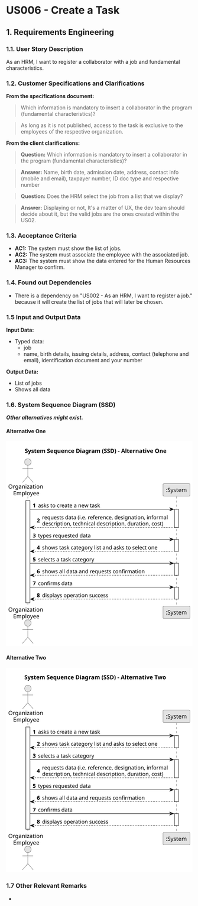# US006 - Create a Task 


## 1. Requirements Engineering

### 1.1. User Story Description

As an HRM, I want to register a collaborator with a job and fundamental characteristics.

### 1.2. Customer Specifications and Clarifications 

**From the specifications document:**

>	Which information is mandatory to insert a collaborator in the program (fundamental characteristics)?

>	As long as it is not published, access to the task is exclusive to the employees of the respective organization. 

**From the client clarifications:**

> **Question:** Which information is mandatory to insert a collaborator in the program (fundamental characteristics)?


> **Answer:** Name, birth date, admission date, address, contact info (mobile and email), taxpayer number, ID doc type and respective number


> **Question:** Does the HRM select the job from a list that we display?


> **Answer:** Displaying or not, It's a matter of UX, the dev team should decide about it, but the valid jobs are the ones created within the US02.

### 1.3. Acceptance Criteria

* **AC1:** The system must show the list of jobs.
* **AC2:** The system must associate the employee with the associated job.
* **AC3:** The system must show the data entered for the Human Resources Manager to confirm.


### 1.4. Found out Dependencies

* There is a dependency on "US002 - As an HRM, I want to register a job." because it will create the list of jobs that will later be chosen.

### 1.5 Input and Output Data

**Input Data:**

* Typed data:
    * job
    * name, birth details, issuing details, address, contact (telephone and email), identification document and your number

**Output Data:**

* List of jobs
* Shows all data

### 1.6. System Sequence Diagram (SSD)

**_Other alternatives might exist._**

#### Alternative One

![System Sequence Diagram - Alternative One](svg/us006-system-sequence-diagram-alternative-one.svg)

#### Alternative Two

![System Sequence Diagram - Alternative Two](svg/us006-system-sequence-diagram-alternative-two.svg)

### 1.7 Other Relevant Remarks

*  